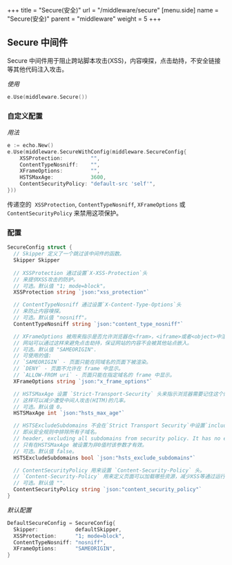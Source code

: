 +++
title = "Secure(安全)"
url = "/middleware/secure"
[menu.side]
  name = "Secure(安全)"
  parent = "middleware"
  weight = 5
+++

## Secure 中间件

Secure 中间件用于阻止跨站脚本攻击(XSS)，内容嗅探，点击劫持，不安全链接等其他代码注入攻击。

*使用*

```go
e.Use(middleware.Secure())
```

### 自定义配置

*用法*

```go
e := echo.New()
e.Use(middleware.SecureWithConfig(middleware.SecureConfig{
	XSSProtection:         "",
	ContentTypeNosniff:    "",
	XFrameOptions:         "",
	HSTSMaxAge:            3600,
	ContentSecurityPolicy: "default-src 'self'",
}))
```

传递空的  `XSSProtection`, `ContentTypeNosniff`, `XFrameOptions` 或 `ContentSecurityPolicy`  来禁用这项保护。

### 配置

```go
SecureConfig struct {
  // Skipper 定义了一个跳过该中间件的函数。
  Skipper Skipper
  
  // XSSProtection 通过设置`X-XSS-Protection`头
  // 来提供XSS攻击的防护。
  // 可选。默认值 "1; mode=block"。
  XSSProtection string `json:"xss_protection"`

  // ContentTypeNosniff 通过设置`X-Content-Type-Options`头
  // 来防止内容嗅探。
  // 可选。默认值 "nosniff"。
  ContentTypeNosniff string `json:"content_type_nosniff"`

  // XFrameOptions 被用来指示是否允许浏览器在<fram>，<iframe>或者<object>中渲染页面。
  // 网站可以通过这样来避免点击劫持，保证网站的内容不会被其他站点嵌入。
  // 可选。默认值 "SAMEORIGIN".
  // 可使用的值:
  // `SAMEORIGIN` - 页面只能在同域名的页面下被渲染。
  // `DENY` - 页面不允许在 frame 中显示。
  // `ALLOW-FROM uri` - 页面只能在指定域名的 frame 中显示。
  XFrameOptions string `json:"x_frame_options"`

  // HSTSMaxAge 设置 `Strict-Transport-Security` 头来指示浏览器需要记住这个网站只能通过HTTPS来访问的时间(单位秒)。
  // 这样可以减少遭受中间人攻击(HITM)的几率。
  // 可选。默认值 0。
  HSTSMaxAge int `json:"hsts_max_age"`

  // HSTSExcludeSubdomains 不会在`Strict Transport Security`中设置`includeSubdomains`标签。
  // 即从安全规则中排除所有子域名。
  // header, excluding all subdomains from security policy. It has no effect
  // 只有在HSTSMaxAge 被设置为非0值时该参数才有效。
  // 可选。默认值 false。
  HSTSExcludeSubdomains bool `json:"hsts_exclude_subdomains"`

  // ContentSecurityPolicy 用来设置 `Content-Security-Policy` 头。
  // `Content-Security-Policy` 用来定义页面可以加载哪些资源，减少XSS等通过运行不安全代码的注入攻击。
  // 可选。默认值 "".
  ContentSecurityPolicy string `json:"content_security_policy"`
}
```

*默认配置*

```go
DefaultSecureConfig = SecureConfig{
  Skipper:            defaultSkipper,
  XSSProtection:      "1; mode=block",
  ContentTypeNosniff: "nosniff",
  XFrameOptions:      "SAMEORIGIN",
}
```
